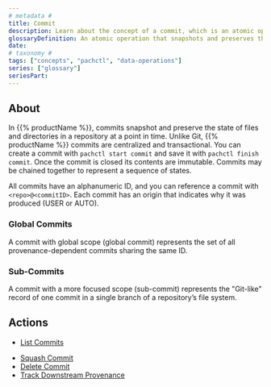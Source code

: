 ```yaml
---
# metadata # 
title: Commit
description: Learn about the concept of a commit, which is an atomic operation that snapshots and preserves the state of files/directories within a repository.
glossaryDefinition: An atomic operation that snapshots and preserves the state of files/directories within a repository.
date: 
# taxonomy #
tags: ["concepts", "pachctl", "data-operations"]
series: ["glossary"]
seriesPart:
--- 
```

## About 

In {{% productName %}}, commits snapshot and preserve the state of files and directories in a repository at a point in time.
Unlike Git, {{% productName %}} commits are centralized and transactional. You can create a commit with `pachctl start commit` and save it with `pachctl finish commit`. Once the commit is closed its contents are immutable. Commits may be chained together to represent a sequence of states. 

All commits have an alphanumeric ID, and you can reference a commit with `<repo>@<commitID>`. Each commit has an origin that indicates why it was produced (USER or AUTO).
### Global Commits 

A commit with global scope (global commit) represents the set of all provenance-dependent commits sharing the same ID.

### Sub-Commits

A commit with a more focused scope (sub-commit) represents the "Git-like" record of one commit in a single branch of a repository’s file system.

## Actions

- [List Commits](/{{%release%}}/build-dags/provenance-operations/list-globals)
<!-- - [Inspect Commit](/{{%release%}}/build-dags/provenance-operations/inspect-commit) -->
- [Squash Commit](/{{%release%}}/build-dags/provenance-operations/squash-nonhead)
- [Delete Commit](/{{%release%}}/build-dags/provenance-operations/delete-history)
- [Track Downstream Provenance](/{{%release%}}/build-dags/provenance-operations/track-downstream)